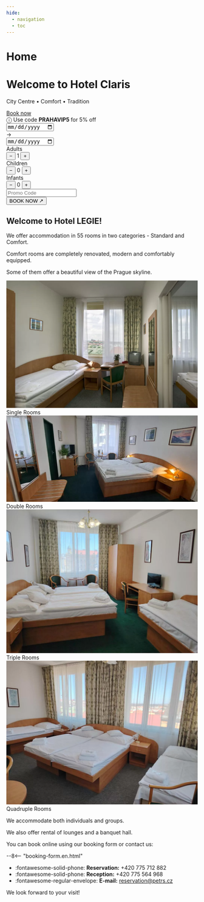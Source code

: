 ```yaml
---
hide:
  - navigation
  - toc
---
```


# Home

<!-- START: Full-width Hero Banner -->
<div class="hero-banner">
  <div class="hero-content">
    <h1>Welcome to Hotel Claris</h1>
    <p>City Centre • Comfort • Tradition</p>
  </div>
  <div class="mobile-reserve-btn-wrapper">
    <a href="#booking-title" class="mobile-reserve-btn">Book now</a>
  </div>
  <form id="hotelBookingForm" class="reservation-bar" data-lang="en-EN">
    <div class="promo-sticker-bar">
      <span>&#9432; Use code <strong>PRAHAVIP5</strong> for 5% off</span>
    </div>
    <div class="res-item">
      <div class="date-container">
        <input type="date" id="arrivalDate" name="arrivalDate" class="res-date" required/>
      </div>
      <span class="res-arrow">→</span>
      <div class="date-container">
        <input type="date" id="endDate" name="endDate" class="res-date" required/>
      </div>
    </div>
    <div class="res-divider"></div>
    <div class="res-item">
      <span class="res-label">Adults</span>
      <div class="res-counter">
        <button type="button" onclick="adjustGuests('adults', -1)">−</button>
        <span id="adults" name="selectedAdultCount">1</span>
        <button type="button" onclick="adjustGuests('adults', 1)">+</button>
      </div>
    </div>
    <div class="res-counter-group">
      <span class="res-label">Children</span>
      <div class="res-counter">
        <button type="button" onclick="adjustGuests('children', -1)">−</button>
        <span id="children" name="selectedChildCount">0</span>
        <button type="button" onclick="adjustGuests('children', 1)">+</button>
      </div>
    </div>
    <div class="res-counter-group">
      <span class="res-label">Infants</span>
      <div class="res-counter">
        <button type="button" onclick="adjustGuests('infants', -1)">−</button>
        <span id="infants" name="selectedInfantCount">0</span>
        <button type="button" onclick="adjustGuests('infants', 1)">+</button>
      </div>
    </div>
    <div class="res-divider"></div>
    <div class="res-item promo-input">
      <input type="text" id="promoCode" placeholder="Promo Code" />
    </div>
    <button type="submit" class="res-book">BOOK NOW ↗</button>
  </form>
</div>
<!-- END: Full-width Hero Banner -->
<link rel="stylesheet" href="/assets/stylesheets/index.css">

## Welcome to Hotel LEGIE!

We offer accommodation in 55 rooms in two categories - Standard and Comfort.

Comfort rooms are completely renovated, modern and comfortably equipped. 

Some of them offer a beautiful view of the Prague skyline.

<section class="featured-rooms-section">
  <div class="featured-room" onclick="location.href='02.rooms/#single-rooms-standard-comfort'">
    <img src="/assets/fotky_hotelu/jednoluzko.webp" alt="Single Room Apartment">
    <div class="room-label">Single Rooms</div>
  </div>
  <div class="featured-room" onclick="location.href='02.rooms/#double-rooms-standard-comfort'">
    <img src="/assets/fotky_hotelu/dvojluzko.webp" alt="Double Room Apartment">
    <div class="room-label">Double Rooms</div>
  </div>
</section>
<section class="featured-rooms-section">
  <div class="featured-room" onclick="location.href='02.rooms/#triple-rooms'">
    <img src="/assets/fotky_hotelu/trojluzko.webp" alt="Single Room Apartment">
    <div class="room-label">Triple Rooms</div>
  </div>
  <div class="featured-room" onclick="location.href='02.rooms/#quadruple-rooms'">
    <img src="/assets/fotky_hotelu/ctyrluzko.webp" alt="Double Room Apartment">
    <div class="room-label">Quadruple Rooms</div>
  </div>
</section>

We accommodate both individuals and groups.

We also offer rental of lounges and a banquet hall.

<div id="booking-title">
You can book online using our booking form or contact us:
</div>

--8<-- "booking-form.en.html"

- :fontawesome-solid-phone: **Reservation:** +420 775 712 882 
- :fontawesome-solid-phone: **Reception:** +420 775 564 968 
- :fontawesome-regular-envelope: **E-mail:** reservation@petrs.cz

We look forward to your visit!
